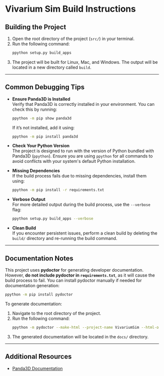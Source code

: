  # Vivarium Sim Build Instructions

 ## Building the Project

 1. Open the root directory of the project (`src/`) in your terminal.
 2. Run the following command:
    ```bash
    ppython setup.py build_apps
    ```
 3. The project will be built for Linux, Mac, and Windows. The output will be located in a new directory called `build`.

 ---

 ## Common Debugging Tips

 - **Ensure Panda3D is Installed**  
   Verify that Panda3D is correctly installed in your environment. You can check this by running:
   ```bash
   ppython -m pip show panda3d
   ```
   If it’s not installed, add it using:
   ```bash
   ppython -m pip install panda3d
   ```

 - **Check Your Python Version**  
   The project is designed to run with the version of Python bundled with Panda3D (`ppython`). Ensure you are using `ppython` for all commands to avoid conflicts with your system's default Python installation.

 - **Missing Dependencies**  
   If the build process fails due to missing dependencies, install them using:
   ```bash
   ppython -m pip install -r requirements.txt
   ```

 - **Verbose Output**  
   For more detailed output during the build process, use the `--verbose` flag:
   ```bash
   ppython setup.py build_apps --verbose
   ```

 - **Clean Build**  
   If you encounter persistent issues, perform a clean build by deleting the `build/` directory and re-running the build command.

 ---

 ## Documentation Notes

 This project uses **pydoctor** for generating developer documentation. However, **do not include pydoctor in `requirements.txt`**, as it will cause the build process to fail. You can install pydoctor manually if needed for documentation generation:
 ```bash
 ppython -m pip install pydoctor
 ```

 To generate documentation:
 1. Navigate to the root directory of the project.
 2. Run the following command:
    ```bash
    ppython -m pydoctor --make-html --project-name VivariumSim --html-output docs
    ```
 3. The generated documentation will be located in the `docs/` directory.

 ---

 ## Additional Resources

 - [Panda3D Documentation](https://docs.panda3d.org/)